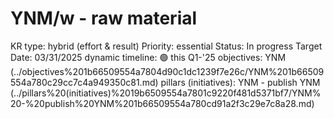 # YNM/w - raw material

KR type: hybrid (effort & result)
Priority: essential
Status: In progress
Target Date: 03/31/2025
dynamic timeline: 🟢 this Q1-'25
objectives: YNM (../objectives%201b66509554a7804d90c1dc1239f7e26c/YNM%201b66509554a780c29cc7c4a949350c81.md)
pillars (initiatives): YNM - publish YNM (../pillars%20(initiatives)%2019b6509554a7801c9220f481d5371bf7/YNM%20-%20publish%20YNM%201b66509554a780cd91a2f3c29e7c8a28.md)